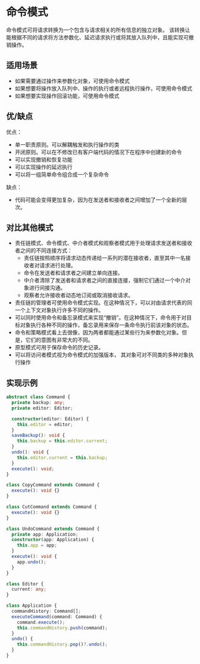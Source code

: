 # 命令模式

命令模式可将请求转换为一个包含与请求相关的所有信息的独立对象。
该转换让能根据不同的请求将方法参数化、延迟请求执行或将其放入队列中，且能实现可撤销操作。

## 适用场景

- 如果需要通过操作来参数化对象，可使用命令模式
- 如果想要将操作放入队列中、操作的执行或者远程执行操作，可使用命令模式
- 如果想要实现操作回滚功能，可使用命令模式

## 优/缺点

优点：

- 单一职责原则。可以解耦触发和执行操作的类
- 开闭原则。可以在不修改已有客户端代码的情况下在程序中创建新的命令
- 可以实现撤销和恢复功能
- 可以实现操作的延迟执行
- 可以将一组简单命令组合成一个复杂命令

缺点：

- 代码可能会变得更加复杂，因为在发送者和接收者之间增加了一个全新的层次。

## 对比其他模式

- 责任链模式、命令模式、中介者模式和观察者模式用于处理请求发送者和接收者之间的不同连接方式：
  - 责任链按照顺序将请求动态传递给一系列的潜在接收者，直至其中一名接收者对请求进行处理。
  - 命令在发送者和请求者之间建立单向连接。
  - 中介者清除了发送者和请求者之间的直接连接，强制它们通过一个中介对象进行间接沟通。
  - 观察者允许接收者动态地订阅或取消接收请求。
- 责任链的管理者可使用命令模式实现。在这种情况下，可以对由请求代表的同一个上下文对象执行许多不同的操作。
- 可以同时使用命令和备忘录模式来实现“撤销”。在这种情况下，命令用于对目标对象执行各种不同的操作，备忘录用来保存一条命令执行前该对象的状态。
- 命令和策略模式看上去很像，因为两者都能通过某些行为来参数化对象。但是，它们的意图有非常大的不同。
- 原型模式可用于保存命令的历史记录。
- 可以将访问者模式视为命令模式的加强版本， 其对象可对不同类的多种对象执行操作

## 实现示例

```ts
abstract class Command {
  private backup: any;
  private editor: Editor;

  constructor(editor: Editor) {
    this.editor = editor;
  }
  saveBackup(): void {
    this.backup = this.editor.current;
  }
  undo(): void {
    this.editor.current = this.backup;
  }
  execute(): void;
}

class CopyCommand extends Command {
  execute(): void {}
}

class CutCommand extends Command {
  execute(): void {}
}

class UndoCommand extends Command {
  private app: Application;
  constructor(app: Application) {
    this.app = app;
  }
  execute(): void {
    app.undo();
  }
}

class Editor {
  current: any;
}

class Application {
  commandHistory: Command[];
  executeCommand(command: Command) {
    command.execute();
    this.commandHistory.push(command);
  }
  undo() {
    this.commandHistory.pop()?.undo();
  }
}
```
